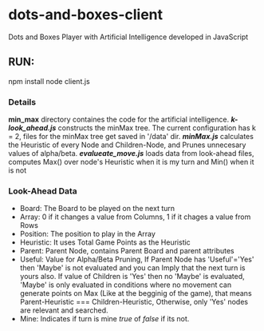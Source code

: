 # dots-and-boxes-client
Dots and Boxes Player with Artificial Intelligence developed in JavaScript 

## RUN: 
   npm install
   node client.js
   
### Details
**min_max** directory containes the code for the artificial intelligence. 
***k-look_ahead.js*** constructs the minMax tree. The current configuration has k = 2, files for the minMax tree get saved in '/data' dir. 
***minMax.js*** calculates the Heuristic of every Node and Children-Node, and Prunes unnecesary values of alpha/beta.
***evalueate_move.js*** loads data from look-ahead files, computes Max() over node's Heuristic when it is my turn and Min() when it is not

### Look-Ahead Data
* Board: The Board to be played on the next turn 
* Array: 0 if it changes a value from Columns, 1 if it chages a value from Rows
* Position: The position to play in the Array 
* Heuristic: It uses Total Game Points as the Heuristic
* Parent: Parent Node, contains Parent Board and parent attributes
* Useful: Value for Alpha/Beta Pruning, If Parent Node has 'Useful'='Yes' then 'Maybe' is not evaluated and you can Imply that the next turn is yours also. If value of Children is 'Yes' then no 'Maybe' is evaluated, 'Maybe' is only evaluated in conditions where no movement can generate points on Max (Like at the begginig of the game), that means Parent-Heuristic === Children-Heuristic, Otherwise, only 'Yes' nodes are relevant and searched.
* Mine: Indicates if turn is mine *true* of *false* if its not. 

